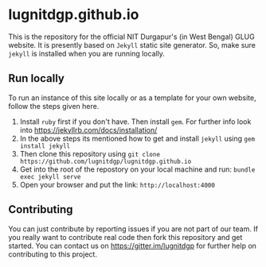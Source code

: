# lugnitdgp.github.io

This is the repository for the official NIT Durgapur's (in West Bengal) GLUG website. It is
presently based on `Jekyll` static site generator. So, make sure `jekyll`
is installed when you are running locally.

## Run locally
To run an instance of this site locally or as a template for your own website,
follow the steps given here.

1. Install `ruby` first if you don't have. Then install `gem`. For further info
   look into https://jekyllrb.com/docs/installation/
2. In the above steps its mentioned how to get and install `jekyll` using
   `gem install jekyll`
3. Then clone this repository using
   `git clone https://github.com/lugnitdgp/lugnitdgp.github.io`
4. Get into the root of the repostory on your local machine and run:
   `bundle exec jekyll serve`
5. Open your browser and put the link: `http://localhost:4000`

## Contributing
You can just contribute by reporting issues if you are not part of our team.
If you really want to contribute real code then fork this repository and get
started. You can contact us on https://gitter.im/lugnitdgp for further help
on contributing to this project.
